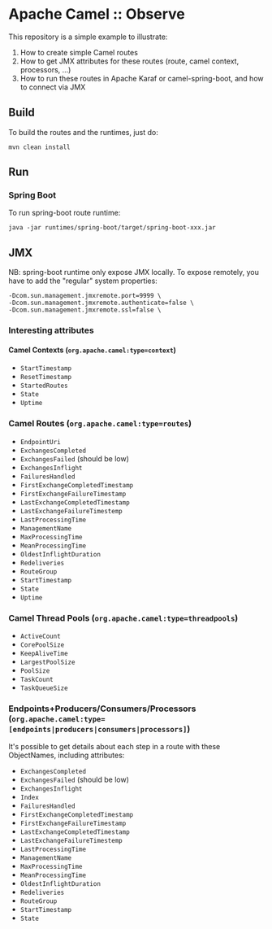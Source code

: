 # Apache Camel :: Observe

This repository is a simple example to illustrate:
1. How to create simple Camel routes
2. How to get JMX attributes for these routes (route, camel context, processors, ...)
3. How to run these routes in Apache Karaf or camel-spring-boot, and how to connect via JMX

## Build

To build the routes and the runtimes, just do:

```
mvn clean install
```

## Run

### Spring Boot

To run spring-boot route runtime:

```
java -jar runtimes/spring-boot/target/spring-boot-xxx.jar
```

## JMX

NB: spring-boot runtime only expose JMX locally. To expose remotely, you have to add the "regular" system properties:

```
-Dcom.sun.management.jmxremote.port=9999 \
-Dcom.sun.management.jmxremote.authenticate=false \
-Dcom.sun.management.jmxremote.ssl=false \
```

### Interesting attributes

#### Camel Contexts (`org.apache.camel:type=context`)

* `StartTimestamp`
* `ResetTimestamp`
* `StartedRoutes`
* `State`
* `Uptime`

### Camel Routes (`org.apache.camel:type=routes`)

* `EndpointUri`
* `ExchangesCompleted`
* `ExchangesFailed` (should be low)
* `ExchangesInflight`
* `FailuresHandled`
* `FirstExchangeCompletedTimestamp`
* `FirstExchangeFailureTimestamp`
* `LastExchangeCompletedTimestamp`
* `LastExchangeFailureTimestemp`
* `LastProcessingTime`
* `ManagementName`
* `MaxProcessingTime`
* `MeanProcessingTime`
* `OldestInflightDuration`
* `Redeliveries`
* `RouteGroup`
* `StartTimestamp`
* `State`
* `Uptime`

### Camel Thread Pools (`org.apache.camel:type=threadpools`)

* `ActiveCount`
* `CorePoolSize`
* `KeepAliveTime`
* `LargestPoolSize`
* `PoolSize`
* `TaskCount`
* `TaskQueueSize`

### Endpoints+Producers/Consumers/Processors (`org.apache.camel:type=[endpoints|producers|consumers|processors]`)

It's possible to get details about each step in a route with these ObjectNames, including attributes:

* `ExchangesCompleted`
* `ExchangesFailed` (should be low)
* `ExchangesInflight`
* `Index`
* `FailuresHandled`
* `FirstExchangeCompletedTimestamp`
* `FirstExchangeFailureTimestamp`
* `LastExchangeCompletedTimestamp`
* `LastExchangeFailureTimestemp`
* `LastProcessingTime`
* `ManagementName`
* `MaxProcessingTime`
* `MeanProcessingTime`
* `OldestInflightDuration`
* `Redeliveries`
* `RouteGroup`
* `StartTimestamp`
* `State`
